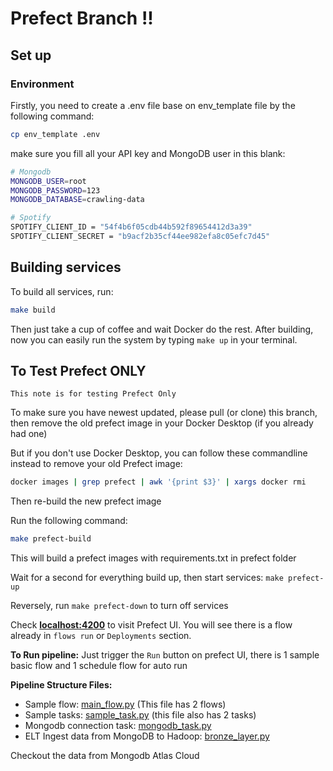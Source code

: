 # Prefect Branch !!

## Set up

### Environment

Firstly, you need to create a .env file base on env_template file by the following command:
```bash
cp env_template .env
```

make sure you fill all your API key and MongoDB user in this blank:
```bash
# Mongodb
MONGODB_USER=root
MONGODB_PASSWORD=123
MONGODB_DATABASE=crawling-data

# Spotify
SPOTIFY_CLIENT_ID = "54f4b6f05cdb44b592f89654412d3a39"
SPOTIFY_CLIENT_SECRET = "b9acf2b35cf44ee982efa8c05efc7d45"
```
## Building services
To build all services, run:
```bash
make build
```
Then just take a cup of coffee and wait Docker do the rest. After building, now you can 
easily run the system by typing `make up` in your terminal.

## To Test Prefect ONLY

`This note is for testing Prefect Only`

To make sure you have newest updated, please pull (or clone) this branch, then remove the old prefect image in your Docker Desktop (if you already had one)

But if you don't use Docker Desktop, you can follow these commandline instead to remove your old Prefect image:
```bash
docker images | grep prefect | awk '{print $3}' | xargs docker rmi
```
Then re-build the new prefect image

Run the following command:
```bash
make prefect-build
```
This will build a prefect images with requirements.txt in prefect folder

Wait for a second for everything build up, then start services: `make prefect-up`

Reversely, run `make prefect-down` to turn off services

Check [**localhost:4200**](http://localhost:4200) to visit Prefect UI. You will see there is a flow already in `flows run` or `Deployments` section. 

**To Run pipeline:** Just trigger the `Run` button on prefect UI, there is 1 sample basic flow and 1 schedule flow for auto run

**Pipeline Structure Files:**
- Sample flow: [main_flow.py](./prefect/flows/main_flow.py) (This file has 2 flows)
- Sample tasks: [sample_task.py](./prefect/flows/sample_task.py) (this file also has 2 tasks)
- Mongodb connection task: [mongodb_task.py](./prefect/flows/Ingest_Mongodb/mongodb_task.py)
- ELT Ingest data from MongoDB to Hadoop: [bronze_layer.py](./prefect/flows/ELT_pipeline/bronze_layer.py)


Checkout the data from Mongodb Atlas Cloud
